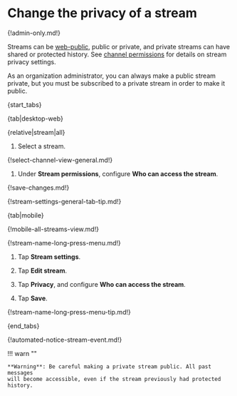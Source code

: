 # Change the privacy of a stream

{!admin-only.md!}

Streams can be [web-public](/help/public-access-option), public or private,
and private streams can have shared or protected history.
See [channel permissions](/help/channel-permissions) for
details on stream privacy settings.

As an organization administrator, you can always make a public stream
private, but you must be subscribed to a private stream in order to make it
public.

{start_tabs}

{tab|desktop-web}

{relative|stream|all}

1. Select a stream.

{!select-channel-view-general.md!}

1. Under **Stream permissions**, configure **Who can access the stream**.

{!save-changes.md!}

{!stream-settings-general-tab-tip.md!}

{tab|mobile}

{!mobile-all-streams-view.md!}

{!stream-name-long-press-menu.md!}

1. Tap **Stream settings**.

1. Tap **Edit stream**.

1. Tap **Privacy**, and configure **Who can access the stream**.

1. Tap **Save**.

{!stream-name-long-press-menu-tip.md!}

{end_tabs}

{!automated-notice-stream-event.md!}

!!! warn ""

    **Warning**: Be careful making a private stream public. All past messages
    will become accessible, even if the stream previously had protected history.
